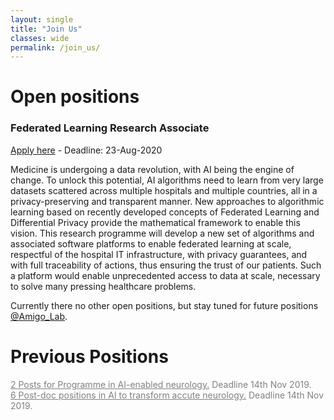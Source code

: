 ```yaml
---
layout: single
title: "Join Us"
classes: wide
permalink: /join_us/
---
```

# Open positions

### Federated Learning Research Associate

[Apply here](https://jobs.kcl.ac.uk/gb/en/job/003565/Research-Associate-Research-Fellow) - Deadline: 23-Aug-2020

Medicine is undergoing a data revolution, with AI being the engine of change. To unlock this potential, AI algorithms need to learn from very large datasets scattered across multiple hospitals and multiple countries, all in a privacy-preserving and transparent manner. New approaches to algorithmic learning based on recently developed concepts of Federated Learning and Differential Privacy provide the mathematical framework to enable this vision. This research programme will develop a new set of algorithms and associated software platforms to enable federated learning at scale, respectful of the hospital IT infrastructure, with privacy guarantees, and with full traceability of actions, thus ensuring the trust of our patients. Such a platform would enable unprecedented access to data at scale, necessary to solve many pressing healthcare problems.


Currently there no other open positions, but stay tuned for future positions [@Amigo_Lab](https://twitter.com/amigo_lab).

# Previous Positions
<div style="color:gray">  

<a href="https://t.co/wE7pCk54H9?amp=1" style="color:gray">2 Posts for Programme in AI-enabled neurology.</a>  Deadline 14th Nov 2019.
<br>
<a href="https://t.co/SDNcQJRJEy?amp=1" style="color:gray">6 Post-doc positions in AI to transform accute neurology.</a>  Deadline 14th Nov 2019.

</div>

